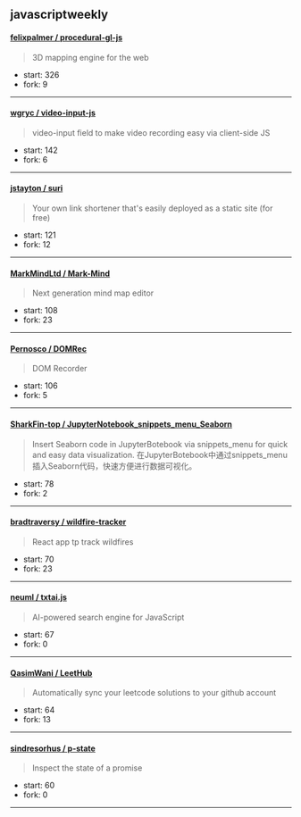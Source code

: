 ## javascriptweekly

#### [felixpalmer / procedural-gl-js](https://github.com/felixpalmer/procedural-gl-js)

> 3D mapping engine for the web

+ start: 326
+ fork: 9

----


#### [wgryc / video-input-js](https://github.com/wgryc/video-input-js)

> video-input field to make video recording easy via client-side JS

+ start: 142
+ fork: 6

----


#### [jstayton / suri](https://github.com/jstayton/suri)

> Your own link shortener that's easily deployed as a static site (for free)

+ start: 121
+ fork: 12

----


#### [MarkMindLtd / Mark-Mind](https://github.com/MarkMindLtd/Mark-Mind)

> Next generation mind map editor

+ start: 108
+ fork: 23

----


#### [Pernosco / DOMRec](https://github.com/Pernosco/DOMRec)

> DOM Recorder

+ start: 106
+ fork: 5

----


#### [SharkFin-top / JupyterNotebook_snippets_menu_Seaborn](https://github.com/SharkFin-top/JupyterNotebook_snippets_menu_Seaborn)

> Insert Seaborn code in JupyterBotebook via snippets_menu for quick and easy data visualization. 在JupyterBotebook中通过snippets_menu插入Seaborn代码，快速方便进行数据可视化。

+ start: 78
+ fork: 2

----


#### [bradtraversy / wildfire-tracker](https://github.com/bradtraversy/wildfire-tracker)

> React app tp track wildfires

+ start: 70
+ fork: 23

----


#### [neuml / txtai.js](https://github.com/neuml/txtai.js)

> AI-powered search engine for JavaScript

+ start: 67
+ fork: 0

----


#### [QasimWani / LeetHub](https://github.com/QasimWani/LeetHub)

> Automatically sync your leetcode solutions to your github account

+ start: 64
+ fork: 13

----


#### [sindresorhus / p-state](https://github.com/sindresorhus/p-state)

> Inspect the state of a promise

+ start: 60
+ fork: 0

----

